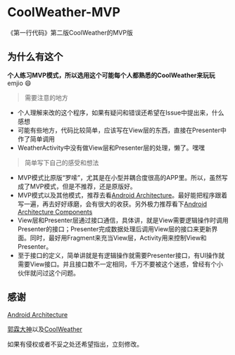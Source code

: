 # CoolWeather-MVP
《第一行代码》第二版CoolWeather的MVP版

## 为什么有这个

**个人练习MVP模式，所以选用这个可能每个人都熟悉的CoolWeather来玩玩** emjio :smile:

> 需要注意的地方

* 个人理解来改的这个程序，如果有疑问和错误还希望在Issue中提出来，什么感想
* 可能有些地方，代码比较简单，应该写在View层的东西，直接在Presenter中作了简单调用
* WeatherActivity中没有做View层和Presenter层的处理，懒了。嘿嘿

> 简单写下自己的感受和想法

* MVP模式比原版“罗嗦”，尤其是在小型并耦合度很高的APP里。所以，虽然写成了MVP模式，但是不推荐，还是原版好。
* MVP模式以及其他模式，推荐去看[Android Architecture](https://github.com/googlesamples/android-architecture)。最好能把程序跟着写一遍，再去好好琢磨，会有很大的收获。另外极力推荐看下[Android Architecture Components](https://developer.android.google.cn/topic/libraries/architecture/index.html)
* View层和Presenter层通过接口通信，具体讲，就是View需要逻辑操作时调用Presenter的接口；Presenter完成数据处理后调用View层的接口来更新界面。同时，最好用Fragment来充当View层，Activity用来控制View和Presenter。
* 至于接口的定义，简单讲就是有逻辑操作就需要Presenter接口，有UI操作就需要View接口。并且接口数不一定相同，千万不要被这个迷惑，曾经有个小伙伴就问过这个问题。

## 感谢

[Android Architecture](https://github.com/googlesamples/android-architecture)

[郭霖大神](https://github.com/guolindev)以及[CoolWeather](https://github.com/guolindev/coolweather)

如果有侵权或者不妥之处还希望指出，立刻修改。